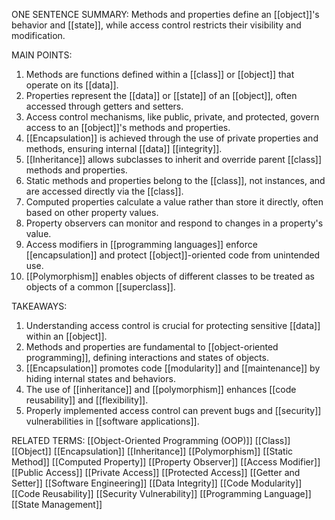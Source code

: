 ONE SENTENCE SUMMARY:
Methods and properties define an [[object]]'s behavior and [[state]], while access control restricts their visibility and modification.

MAIN POINTS:
1. Methods are functions defined within a [[class]] or [[object]] that operate on its [[data]].
2. Properties represent the [[data]] or [[state]] of an [[object]], often accessed through getters and setters.
3. Access control mechanisms, like public, private, and protected, govern access to an [[object]]'s methods and properties.
4. [[Encapsulation]] is achieved through the use of private properties and methods, ensuring internal [[data]] [[integrity]].
5. [[Inheritance]] allows subclasses to inherit and override parent [[class]] methods and properties.
6. Static methods and properties belong to the [[class]], not instances, and are accessed directly via the [[class]].
7. Computed properties calculate a value rather than store it directly, often based on other property values.
8. Property observers can monitor and respond to changes in a property's value.
9. Access modifiers in [[programming languages]] enforce [[encapsulation]] and protect [[object]]-oriented code from unintended use.
10. [[Polymorphism]] enables objects of different classes to be treated as objects of a common [[superclass]].

TAKEAWAYS:
1. Understanding access control is crucial for protecting sensitive [[data]] within an [[object]].
2. Methods and properties are fundamental to [[object-oriented programming]], defining interactions and states of objects.
3. [[Encapsulation]] promotes code [[modularity]] and [[maintenance]] by hiding internal states and behaviors.
4. The use of [[inheritance]] and [[polymorphism]] enhances [[code reusability]] and [[flexibility]].
5. Properly implemented access control can prevent bugs and [[security]] vulnerabilities in [[software applications]].

RELATED TERMS:
[[Object-Oriented Programming (OOP)]]
[[Class]]
[[Object]]
[[Encapsulation]]
[[Inheritance]]
[[Polymorphism]]
[[Static Method]]
[[Computed Property]]
[[Property Observer]]
[[Access Modifier]]
[[Public Access]]
[[Private Access]]
[[Protected Access]]
[[Getter and Setter]]
[[Software Engineering]]
[[Data Integrity]]
[[Code Modularity]]
[[Code Reusability]]
[[Security Vulnerability]]
[[Programming Language]]
[[State Management]]